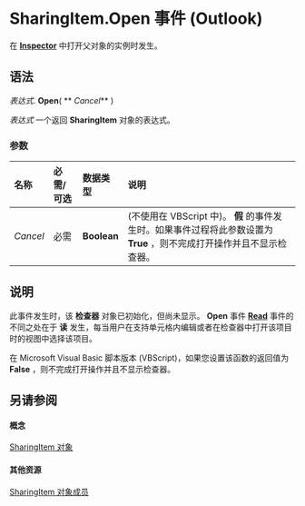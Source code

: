 
# SharingItem.Open 事件 (Outlook)

在  **[Inspector](d7384756-669c-0549-1032-c3b864187994.md)** 中打开父对象的实例时发生。


## 语法

 _表达式_. **Open**( ** _Cancel_** )

 _表达式_ 一个返回 **SharingItem** 对象的表达式。


### 参数



|**名称**|**必需/可选**|**数据类型**|**说明**|
|:-----|:-----|:-----|:-----|
| _Cancel_|必需|**Boolean**|(不使用在 VBScript 中)。 **假** 的事件发生时。如果事件过程将此参数设置为 **True** ，则不完成打开操作并且不显示检查器。|

## 说明

此事件发生时，该 **检查器** 对象已初始化，但尚未显示。 **Open** 事件 **[Read](2bcf07e6-e9c1-b3ce-118c-a2c82b48ff5f.md)** 事件的不同之处在于 **读** 发生，每当用户在支持单元格内编辑或者在检查器中打开该项目时的视图中选择该项目。

在 Microsoft Visual Basic 脚本版本 (VBScript)，如果您设置该函数的返回值为 **False** ，则不完成打开操作并且不显示检查器。


## 另请参阅


#### 概念


[SharingItem 对象](63dd3451-44f3-7cc4-c6e2-7dad5835a7d2.md)
#### 其他资源


[SharingItem 对象成员](719ad60e-2242-2c54-778f-006b61690389.md)